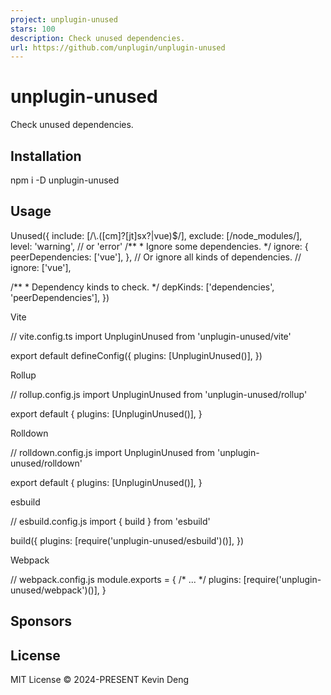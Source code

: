 ```yaml
---
project: unplugin-unused
stars: 100
description: Check unused dependencies.
url: https://github.com/unplugin/unplugin-unused
---
```


unplugin-unused
===============

Check unused dependencies.

Installation
------------

npm i -D unplugin-unused

Usage
-----

Unused({
  include: \[/\\.(\[cm\]?\[jt\]sx?|vue)$/\],
  exclude: \[/node\_modules/\],
  level: 'warning', // or 'error'
  /\*\*
   \* Ignore some dependencies.
   \*/
  ignore: {
    peerDependencies: \['vue'\],
  },
  // Or ignore all kinds of dependencies.
  // ignore: \['vue'\],

  /\*\*
   \* Dependency kinds to check.
   \*/
  depKinds: \['dependencies', 'peerDependencies'\],
})

Vite  

// vite.config.ts
import UnpluginUnused from 'unplugin-unused/vite'

export default defineConfig({
  plugins: \[UnpluginUnused()\],
})

  

Rollup  

// rollup.config.js
import UnpluginUnused from 'unplugin-unused/rollup'

export default {
  plugins: \[UnpluginUnused()\],
}

  

Rolldown  

// rolldown.config.js
import UnpluginUnused from 'unplugin-unused/rolldown'

export default {
  plugins: \[UnpluginUnused()\],
}

  

esbuild  

// esbuild.config.js
import { build } from 'esbuild'

build({
  plugins: \[require('unplugin-unused/esbuild')()\],
})

  

Webpack  

// webpack.config.js
module.exports \= {
  /\* ... \*/
  plugins: \[require('unplugin-unused/webpack')()\],
}

  

Sponsors
--------

License
-------

MIT License © 2024-PRESENT Kevin Deng
